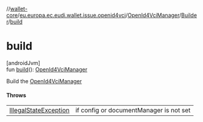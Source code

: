 //[wallet-core](../../../../index.md)/[eu.europa.ec.eudi.wallet.issue.openid4vci](../../index.md)/[OpenId4VciManager](../index.md)/[Builder](index.md)/[build](build.md)

# build

[androidJvm]\
fun [build](build.md)(): [OpenId4VciManager](../index.md)

Build the [OpenId4VciManager](../index.md)

#### Throws

|                                                                                                                  |                                         |
|------------------------------------------------------------------------------------------------------------------|-----------------------------------------|
| [IllegalStateException](https://kotlinlang.org/api/latest/jvm/stdlib/kotlin/-illegal-state-exception/index.html) | if config or documentManager is not set |
